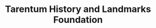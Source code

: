 ---
layout: repo
title: "Tarentum History and Landmarks Foundation"
id: 15352
permalink: repos/15352/
---
